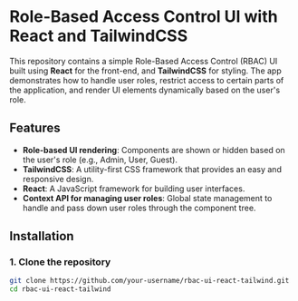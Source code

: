 # Role-Based Access Control UI with React and TailwindCSS

This repository contains a simple Role-Based Access Control (RBAC) UI built using **React** for the front-end, and **TailwindCSS** for styling. The app demonstrates how to handle user roles, restrict access to certain parts of the application, and render UI elements dynamically based on the user's role.

## Features

- **Role-based UI rendering**: Components are shown or hidden based on the user's role (e.g., Admin, User, Guest).
- **TailwindCSS**: A utility-first CSS framework that provides an easy and responsive design.
- **React**: A JavaScript framework for building user interfaces.
- **Context API for managing user roles**: Global state management to handle and pass down user roles through the component tree.

## Installation

### 1. Clone the repository

```bash
git clone https://github.com/your-username/rbac-ui-react-tailwind.git
cd rbac-ui-react-tailwind


